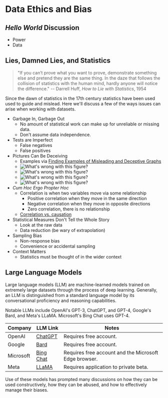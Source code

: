 # Data Ethics and Bias

## *Hello World* Discussion

- Power
- Data

## Lies, Damned Lies, and Statistics

> "If you can’t prove what you want to prove, demonstrate something else and
> pretend they are the same thing. In the daze that follows the collision of
> statistics with the human mind, hardly anyone will notice the difference."
> -- Darrell Huff, *How to Lie with Statistics*, 1954

Since the dawn of statistics in the 17th century statistics have been used used
to guide and mislead. Here we'll discuss a few of the ways issues can arise
when working with datasets.

- Garbage In, Garbage Out
  - No amount of statistical work can make up for unreliable or missing data.
  - Don't assume data independence.
- Tests are Imperfect
  - False negatives
  - False positives
- Pictures Can Be Deceiving
  - Examples via [Finding Examples of Misleading and Deceptive Graphs](https://www.forbes.com/sites/naomirobbins/2012/03/13/finding-examples-of-misleading-and-deceptive-graphs/?sh=4b68872b73c6)
  - ![What's wrong with this figure?](images/bad_figure_0.jpg)
  - ![What's wrong with this figure?](images/bad_figure_1.jpg)
  - ![What's wrong with this figure?](images/bad_figure_2.jpg)
  - ![What's wrong with this figure?](images/bad_figure_3.png)
- *Cum Hoc Ergo Propter Hoc*
  - Correlation is when two variables move via some relationship
    - Positive correlation when they move in the same direction
    - Negative correlation when they move in opposite directions
    - Zero correlation, there is no relationship
  - [Correlation vs. causation](https://tylervigen.com/spurious-correlations)
- Statistical Measures Don't Tell the Whole Story
  - Look at the raw data
  - Data reduction (be wary of extrapolation)
- Sampling Bias
  - Non-response bias
  - Convenience or accidental sampling
- Context Matters
  - Statistics must be thought of in the wider context

## Large Language Models

Large language models (LLM) are machine-learned models trained on extremely
large datasets through the process of deep learning. Generally, an LLM is
distinguished from a standard language model by its conversational proficiency
and reasoning capabilities.

Notable LLMs include OpenAI's GPT-3, ChatGPT, and GPT-4, Google's Bard, and
Meta's LLaMA. Microsoft's Bing Chat uses GPT-4.

| Company | LLM Link | Notes |
| ------- | -------- | ----- |
| OpenAI  | [ChatGPT](https://chat.openai.com/) | Requires free account. |
| Google  | [Bard](https://bard.google.com) | Requires free account. |
| Microsoft | [Bing Chat](https://bing.com/chat) | Requires free account and the Microsoft Edge browser. |
| Meta | [LLaMA](https://ai.facebook.com/blog/large-language-model-llama-meta-ai/) | Requires application to private beta. |

Use of these models has prompted many discussions on how they can be used
constructively, how they can be abused, and how to effectively manage their
biases.

